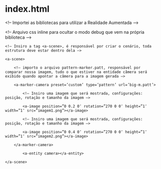 # index.html
<!DOCTYPE html>

<!– Importei as bibliotecas para utilizar a Realidade Aumentada –>

<script src=”https://cdnjs.cloudflare.com/ajax/libs/aframe/0.7.1/aframe.min.js”></script>

<script src=”https://cdn.rawgit.com/jeromeetienne/AR.js/1.5.0/aframe/build/aframe-ar.js”></script>

<!– Arquivo css inline para ocultar o modo debug que vem na própria biblioteca –>

<style type=”text/css”>

#arjsDebugUIContainer

{

display: none; !important;

}

.a-enter-vr-button

{

display: none; !important;

}

</style>

<body>

    <!– Insiro a tag <a-scene>, é responsável por criar o cenário, toda estrutura deve estar dentro dela –>

    <a-scene>

        <!– importo o arquivo pattern-marker.patt, responsável por comparar nossa imagem, tudo o que estiver na entidade câmera será exibido quando apontar a câmera para a imagem gerada –>

        <a-marker-camera preset=’custom’ type=’pattern’ url=’big-m.patt’>

            <!– Insiro uma imagem que será mostrada, configurações: posição, rotação e tamanho da imagem –>

            <a-image position=”0 0.2 0″ rotation=”270 0 0″ height=”1″ width=”1″ src=”imagem1.png”></a-image>

            <!– Insiro uma imagem que será mostrada, configurações: posição, rotação e tamanho da imagem –>

            <a-image position=”0 0.4 0″ rotation=”270 0 0″ height=”1″ width=”1″ src=”imagem2.png”></a-image>

        </a-marker-camera>

            <a-entity camera></a-entity>

    </a-scene>

</body>

</html>
